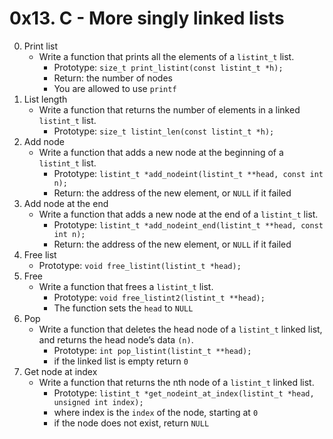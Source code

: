 # 0x13. C - More singly linked lists

0. Print list
	- Write a function that prints all the elements of a `listint_t` list.
		- Prototype: `size_t print_listint(const listint_t *h);`
		- Return: the number of nodes
		- You are allowed to use `printf`
1. List length
	- Write a function that returns the number of elements in a linked `listint_t` list.
		- Prototype: `size_t listint_len(const listint_t *h);`
2. Add node
	- Write a function that adds a new node at the beginning of a `listint_t` list.
		- Prototype: `listint_t *add_nodeint(listint_t **head, const int n);`
		- Return: the address of the new element, or `NULL` if it failed
3. Add node at the end
	- Write a function that adds a new node at the end of a `listint_t` list.
		- Prototype: `listint_t *add_nodeint_end(listint_t **head, const int n);`
		- Return: the address of the new element, or `NULL` if it failed
4. Free list
	- Prototype: `void free_listint(listint_t *head);`
5. Free
	- Write a function that frees a `listint_t` list.
		- Prototype: `void free_listint2(listint_t **head);`
		- The function sets the `head` to `NULL`
6. Pop
	- Write a function that deletes the head node of a `listint_t` linked list, and returns the head node’s data `(n)`.
		- Prototype: `int pop_listint(listint_t **head);`
		- if the linked list is empty return `0`
7. Get node at index
	- Write a function that returns the nth node of a `listint_t` linked list.
		- Prototype: `listint_t *get_nodeint_at_index(listint_t *head, unsigned int index);`
		- where index is the `index` of the node, starting at `0`
		- if the node does not exist, return `NULL`
